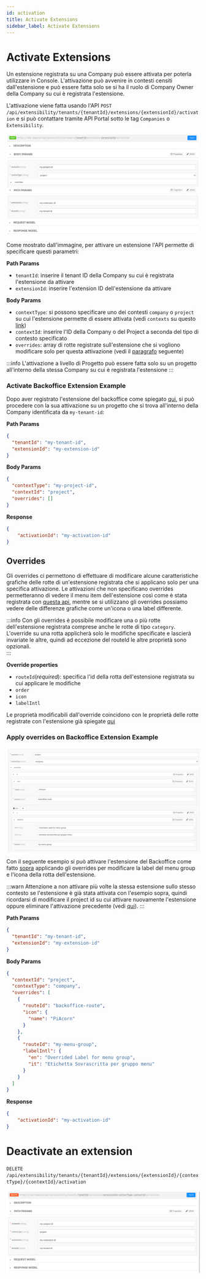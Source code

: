 ```yaml
---
id: activation
title: Activate Extensions
sidebar_label: Activate Extensions
---
```

# Activate Extensions

Un estensione registrata su una Company può essere attivata per poterla utilizzare in Console. L'attivazione può avvenire in contesti censiti dall'estensione e può essere fatta solo se si ha il ruolo di Company Owner della Company su cui è registrata l'estensione.

L'attivazione viene fatta usando l'API `POST /api/extensibility/tenants/{tenantId}/extensions/{extensionId}/activation` e si può contattare tramite API Portal sotto le tag `Companies` o `Extensibility`. 

![activate extension example](./images/activateExtension.png)

Come mostrato dall'immagine, per attivare un estensione l'API permette di specificare questi parametri:

**Path Params**
- `tenantId`: inserire il tenant ID della Company su cui è registrata l'estensione da attivare
- `extensionId`: inserire l'extension ID dell'estensione da attivare

**Body Params**
- `contextType`: si possono specificare uno dei contesti `company` o `project` su cui l'estensione permette di essere attivata (vedi `contexts` su questo [link](./registration.md#how-to-register-my-extension))
- `contextId`: inserire l'ID della Company o del Project a seconda del tipo di contesto specificato
- `overrides`: array di rotte registrate sull'estensione che si vogliono modificare solo per questa attivazione (vedi il [paragrafo](#overrides) seguente)

:::info
L'attivazione a livello di Progetto può essere fatta solo su un progetto all'interno della stessa Company su cui è registrata l'estensione
:::

### Activate Backoffice Extension Example

Dopo aver registrato l'estensione del backoffice come spiegato [qui](./registration.md#register-backoffice-extension-example), si può procedere con la sua attivazione su un progetto che si trova all'interno della Company identificata da `my-tenant-id`:

**Path Params**
```json
{
  "tenantId": "my-tenant-id",
  "extensionId": "my-extension-id"
}
```

**Body Params**
```json
{
  "contextType": "my-project-id",
  "contextId": "project",
  "overrides": []
}
```

**Response**
```json
{
    "activationId": "my-activation-id"
}
```

## Overrides

Gli overrides ci permettono di effettuare di modificare alcune caratteristiche grafiche delle rotte di un'estensione registrata che si applicano solo per una specifica attivazione. Le attivazioni che non specificano overrides permetteranno di vedere il menu item dell'estensione così come è stata registrata con [questa api](./registration.md#how-to-register-my-extension), mentre se si utilizzano gli overrides possiamo vedere delle differenze grafiche come un'icona o una label differente.

:::info
Con gli overrides è possibile modificare una o più rotte dell'estensione registrata comprese anche le rotte di tipo `category`. L'override su una rotta applicherà solo le modifiche specificate e lascierà invariate le altre, quindi ad eccezione del routeId le altre proprietà sono opzionali.    
:::

**Override properties**
- `routeId`(_required_): specifica l'id della rotta dell'estensione registrata su cui applicare le modifiche
- `order`
- `icon`
- `labelIntl` 

Le proprietà modificabili dall'override coincidono con le proprietà delle rotte registrate con l'estensione già spiegate [qui](./registration.md#how-to-configure-correctly-the-extension-menu-item)

### Apply overrides on Backoffice Extension Example

![activate extension with override](./images/activateExtensionWithOverride.png)

Con il seguente esempio si può attivare l'estensione del Backoffice come fatto [sopra](#activate-backoffice-extension-example) applicando gli overrides per modificare la label del menu group e l'icona della rotta dell'estensione.

:::warn
Attenzione a non attivare più volte la stessa estensione sullo stesso contesto se l'estensione è già stata attivata con l'esempio sopra, quindi ricordarsi di modificare il project id su cui attivare nuovamente l'estensione oppure eliminare l'attivazione precedente (vedi [qui](#deactivate-an-extension)).
:::

**Path Params**
```json
{
  "tenantId": "my-tenant-id",
  "extensionId": "my-extension-id"
}
```

**Body Params**
```json
{
  "contextId": "project",
  "contextType": "company",
  "overrides": [
    {
      "routeId": "backoffice-route",
      "icon": {
        "name": "PiAcorn"
      }
    },
    {
      "routeId": "my-menu-group",
      "labelIntl": {
        "en": "Overrided Label for menu group",
        "it": "Etichetta Sovrascritta per gruppo menu"
      }
    }
  ]
}
```

**Response**
```json
{
    "activationId": "my-activation-id"
}
```

<!-- TODO: Explain that an override refers to the route registered with the extension using the routeId (Invite the user to remember the routeId or to use the GET activate extension api to retrieve the registered extension with its routes) -->
<!-- TODO: Add an image on Console with the added extension showing the overrides  -->


# Deactivate an extension

`DELETE /api/extensibility/tenants/{tenantId}/extensions/{extensionId}/{contextType}/{contextId}/activation`

![delete extension activation](./images/deleteExtensionActivation.png)